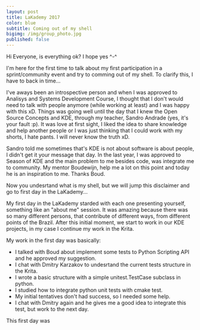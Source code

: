 ```yaml
---
layout: post
title: LaKademy 2017
color: blue
subtitle: Coming out of my shell
bigimg: /img/group_photo.jpg
published: false
---
```


Hi Everyone, is everything ok? I hope yes ^-^

I'm here for the first time to talk about my first participation in a sprint/community event and try to comming out of my shell. To clarify this, I have to back in time...

I've aways been an introspective person and when I was approved to Analisys and Systems Development Course, I thought that I don't would need to talk with people anymore (while working at least) and I was happy with this xD. Things was going well until the day that I knew the Open Source Concepts and KDE, through my teacher, Sandro Andrade (yes, it's your fault :p). It was love at first sight, I liked the idea to share knowledge and help another people or I was just thinking that I could work with my shorts, I hate pants. I will never know the truth xD.

Sandro told me sometimes that's KDE is not about software is about people, I didn't get it your message that day. In the last year, I was approved to Season of KDE and the main problem to me besides code, was integrate me to community. My mentor Boudewijn, help me a lot on this point and today he is an inspiration to me. Thanks Boud.

Now you undesrtand what is my shell, but we will jump this disclaimer and go to first day in the LaKademy...

My first day in the LaKademy starded with each one presenting yourself, something like an "about me" session. It was amazing because there was so many different persons, that contribute of different ways, from different points of the Brazil. After this initial moment, we start to work in our KDE projects, in my case I continue my work in the Krita. 

My work in the first day was basically:


* I talked with Boud about implement some tests to Python Scripting API and he approved my suggestion.
* I chat with Dmitry Karzakov to undesrtand the current tests structure in the Krita.
* I wrote a basic structure with a simple unitest.TestCase subclass in python.
* I studied how to integrate python unit tests with cmake test.
* My initial tentatives don't had success, so I needed some help.
* I chat with Dmitry again and he gives me a good idea to integrate this test, but work to the next day.

This first day was




